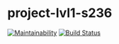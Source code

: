 # project-lvl1-s236
[![Maintainability](https://api.codeclimate.com/v1/badges/ef50be3f8c0e1debda5a/maintainability)](https://codeclimate.com/github/krav-ets/project-lvl1-s236/maintainability)
[![Build Status](https://travis-ci.org/krav-ets/project-lvl1-s236.svg?branch=master)](https://travis-ci.org/krav-ets/project-lvl1-s236)
